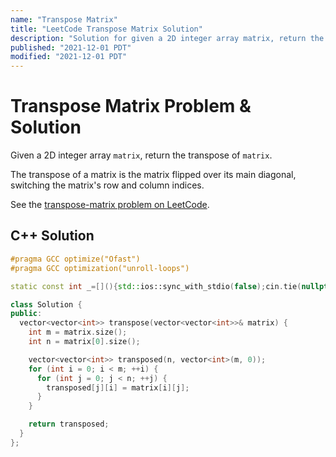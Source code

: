 ```yaml
---
name: "Transpose Matrix"
title: "LeetCode Transpose Matrix Solution"
description: "Solution for given a 2D integer array matrix, return the transpose of matrix. The transpose of a matrix is the matrix flipped over its main diagonal, switching the matrix's row and column indices."
published: "2021-12-01 PDT"
modified: "2021-12-01 PDT"
---
```


# Transpose Matrix Problem & Solution

Given a 2D integer array `matrix`, return the transpose of `matrix`.

The transpose of a matrix is the matrix flipped over its main diagonal, switching the matrix's row and column indices.

See the [transpose-matrix problem on LeetCode](https://leetcode.com/problems/transpose-matrix).

## C++ Solution

```cpp
#pragma GCC optimize("Ofast")
#pragma GCC optimization("unroll-loops")

static const int _=[](){std::ios::sync_with_stdio(false);cin.tie(nullptr);cout.tie(nullptr);return 0;}();

class Solution {
public:
  vector<vector<int>> transpose(vector<vector<int>>& matrix) {
    int m = matrix.size();
    int n = matrix[0].size();

    vector<vector<int>> transposed(n, vector<int>(m, 0));
    for (int i = 0; i < m; ++i) {
      for (int j = 0; j < n; ++j) {
        transposed[j][i] = matrix[i][j];
      }
    }

    return transposed;
  }
};
```

